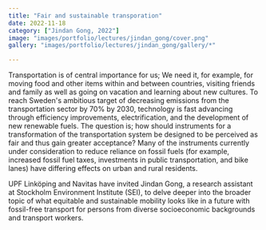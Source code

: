 ```yaml
---
title: "Fair and sustainable transporation"
date: 2022-11-18
category: ["Jindan Gong, 2022"]
image: "images/portfolio/lectures/jindan_gong/cover.png"
gallery: "images/portfolio/lectures/jindan_gong/gallery/*"

---
```


Transportation is of central importance for us; We need it, for example, for moving food and other items within and between countries, visiting friends and family as well as going on vacation and learning about new cultures. To reach Sweden's ambitious target of decreasing emissions from the transportation sector by 70% by 2030, technology is fast advancing through efficiency improvements, electrification, and the development of new renewable fuels. The question is; how should instruments for a transformation of the transportation system be designed to be perceived as fair and thus gain greater acceptance? Many of the instruments currently under consideration to reduce reliance on fossil fuels (for example, increased fossil fuel taxes, investments in public transportation, and bike lanes) have differing effects on urban and rural residents.

UPF Linköping and Navitas have invited Jindan Gong, a research assistant at Stockholm Environment Institute (SEI), to delve deeper into the broader topic of what equitable and sustainable mobility looks like in a future with fossil-free transport for persons from diverse socioeconomic backgrounds and transport workers.

